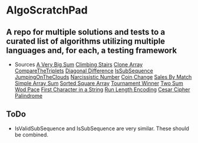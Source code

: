 # AlgoScratchPad

## A repo for multiple solutions and tests to a curated list of algorithms utilizing multiple languages and, for each, a testing framework

- Sources
  [A Very Big Sum](https://www.hackerrank.com/challenges/a-very-big-sum/problem)
  [Climbing Stairs](https://leetcode.com/problems/climbing-stairs/)
  [Clone Array](https://www.freecodecamp.org/news/how-to-clone-an-array-in-javascript-1d3183468f6a/)
  [CompareTheTriplets](https://www.hackerrank.com/challenges/compare-the-triplets/problem)
  [Diagonal Difference](https://www.hackerrank.com/challenges/diagonal-difference/problem)
  [IsSubSequence](https://leetcode.com/problems/is-subsequence/)
  [JumpingOnTheClouds](https://www.hackerrank.com/challenges/jumping-on-the-clouds/problem)
  [Narcissistic Number](https://coreyjameslynch.medium.com/algo-breakdown-narcissistic-number-61bc5036ab6b)
  [Coin Change](https://leetcode.com/problems/coin-change/)
  [Sales By Match](https://www.hackerrank.com/challenges/sock-merchant/problem)
  [Simple Array Sum](https://www.hackerrank.com/challenges/simple-array-sum/problem)
  [Sorted Square Array](https://leetcode.com/problems/squares-of-a-sorted-array/)
  [Tournament Winner]()
  [Two Sum](https://leetcode.com/problems/two-sum/)
  [Wod Pace](https://coreyjameslynch.medium.com/my-crossfit-open-algorithm-idea-4ac5d640cfcf)
  [First Character in a String](https://leetcode.com/problems/first-unique-character-in-a-string/)
  [Run Length Encoding](https://www.geeksforgeeks.org/run-length-encoding/)
  [Cesar Cipher](https://www.geeksforgeeks.org/caesar-cipher-in-cryptography/)
  [Palindrome](https://www.educative.io/blog/algorithms-101-check-string-palindrome)

## ToDo

- IsValidSubSequence and IsSubSequence are very similar. These should be combined.
